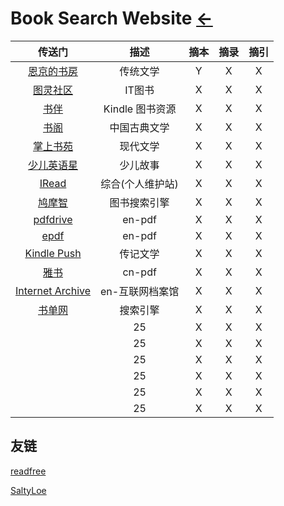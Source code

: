 # Book Search Website [←](index.md)

| 传送门 | 描述 | 摘本 | 摘录 | 摘引 |
|:---:|:---:|:---:|:---:|:---:|
| [恩京的书房](https://www.enjing.com/) | 传统文学 | Y | X | X |
| [图灵社区](https://www.ituring.com.cn/book?tab=free) | IT图书 | X | X | X |
| [书伴](https://bookfere.com/ebook) | Kindle 图书资源 | X | X | X |
| [书阁](https://new.shuge.org/collections/) | 中国古典文学 | X | X | X |
| [掌上书苑](https://www.soepub.com/) | 现代文学 | X | X | X |
| [少儿英语星](http://www.kindle178.com/) | 少儿故事 | X | X | X |
| [IRead](http://www.iread.cf/) | 综合(个人维护站) | X | X | X |
| [鸠摩智](https://www.jiumodiary.com/) | 图书搜索引擎 | X | X | X |
| [pdfdrive](https://www.pdfdrive.com/) | en-pdf | X | X | X |
| [epdf](https://epdf.pub/en/) | en-pdf | X | X | X |
| [Kindle Push](https://book.einverne.info/) | 传记文学 | X | X | X |
| [雅书](https://yabook.org/) | cn-pdf | X | X | X |
| [Internet Archive](https://archive.org/) | en-互联网档案馆 | X | X | X |
| [书单网](https://www.shudan.vip/115040.html) | 搜索引擎 | X | X | X |
| []() | 25 | X | X | X |
| []() | 25 | X | X | X |
| []() | 25 | X | X | X |
| []() | 25 | X | X | X |
| []() | 25 | X | X | X |
| []() | 25 | X | X | X |

## 友链

[readfree](http://einverne.github.io/post/2018/02/free-online-books.html)

[SaltyLoe](https://tstrs.me/1475.html)

[]()

[]()

[]()
